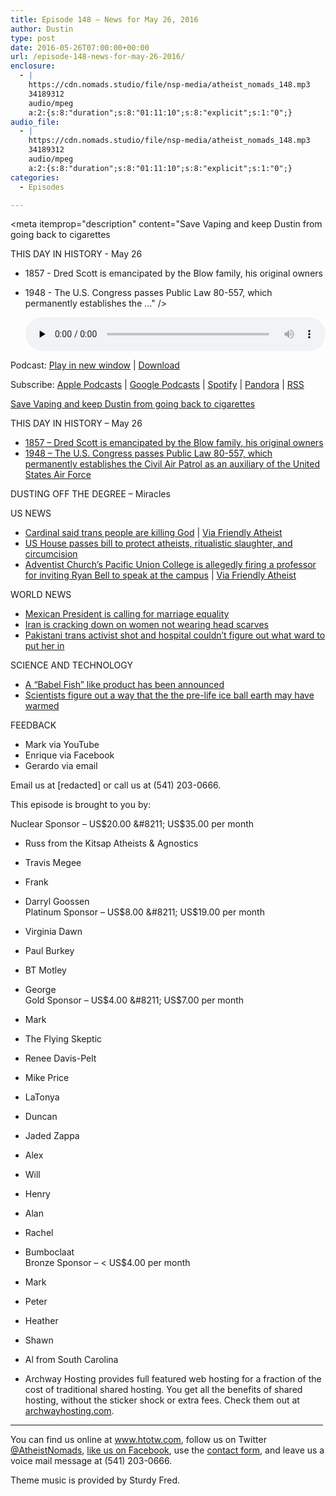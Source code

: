 ```yaml
---
title: ﻿Episode 148 – News for May 26, 2016
author: Dustin
type: post
date: 2016-05-26T07:00:00+00:00
url: /﻿episode-148-news-for-may-26-2016/
enclosure:
  - |
    https://cdn.nomads.studio/file/nsp-media/atheist_nomads_148.mp3
    34189312
    audio/mpeg
    a:2:{s:8:"duration";s:8:"01:11:10";s:8:"explicit";s:1:"0";}
audio_file:
  - |
    https://cdn.nomads.studio/file/nsp-media/atheist_nomads_148.mp3
    34189312
    audio/mpeg
    a:2:{s:8:"duration";s:8:"01:11:10";s:8:"explicit";s:1:"0";}
categories:
  - Episodes

---
```

<div itemscope itemtype="http://schema.org/AudioObject">
  <meta itemprop="name" content="﻿Episode 148 &#8211; News for May 26, 2016" />
  
  <meta itemprop="uploadDate" content="2016-05-26T01:00:00-06:00" />
  
  <meta itemprop="encodingFormat" content="audio/mpeg" />
  
  <meta itemprop="duration" content="PT1H11M10S" />
  
  <meta itemprop="description" content="Save Vaping and keep Dustin from going back to cigarettes

THIS DAY IN HISTORY - May 26
* 1857 - Dred Scott is emancipated by the Blow family, his original owners
* 1948 - The U.S. Congress passes Public Law 80-557, which permanently establishes the ..." />
  
  <meta itemprop="contentUrl" content="https://dts.podtrac.com/redirect.mp3/cdn.nomads.studio/file/nsp-media/atheist_nomads_148.mp3" />
  
  <meta itemprop="contentSize" content="32.6" />
  </p> 
  
  <div class="powerpress_player" id="powerpress_player_8407">
    <audio class="wp-audio-shortcode" id="audio-5086-151" preload="none" style="width: 100%;" controls="controls"><source type="audio/mpeg" src="https://dts.podtrac.com/redirect.mp3/cdn.nomads.studio/file/nsp-media/atheist_nomads_148.mp3?_=151" /><a href="https://dts.podtrac.com/redirect.mp3/cdn.nomads.studio/file/nsp-media/atheist_nomads_148.mp3">https://dts.podtrac.com/redirect.mp3/cdn.nomads.studio/file/nsp-media/atheist_nomads_148.mp3</a></audio>
  </div>
</div>

<p class="powerpress_links powerpress_links_mp3">
  Podcast: <a href="https://dts.podtrac.com/redirect.mp3/cdn.nomads.studio/file/nsp-media/atheist_nomads_148.mp3" class="powerpress_link_pinw" target="_blank" title="Play in new window" onclick="return powerpress_pinw('https://htotw.com/?powerpress_pinw=5086-podcast');" rel="nofollow">Play in new window</a> | <a href="https://dts.podtrac.com/redirect.mp3/cdn.nomads.studio/file/nsp-media/atheist_nomads_148.mp3" class="powerpress_link_d" title="Download" rel="nofollow" download="atheist_nomads_148.mp3">Download</a>
</p>

<p class="powerpress_links powerpress_subscribe_links">
  Subscribe: <a href="https://podcasts.apple.com/us/podcast/humanists-take-on-the-world/id530050098?mt=2&ls=1" class="powerpress_link_subscribe powerpress_link_subscribe_itunes" target="_blank" title="Subscribe on Apple Podcasts" rel="nofollow">Apple Podcasts</a> | <a href="https://www.google.com/podcasts?feed=aHR0cDovL2F0aGVpc3Rub21hZHMubGlic3luLmNvbS9yc3M%3D" class="powerpress_link_subscribe powerpress_link_subscribe_googleplay" target="_blank" title="Subscribe on Google Podcasts" rel="nofollow">Google Podcasts</a> | <a href="https://open.spotify.com/show/3LzK2xZGike6Tc1GEMtMbr?si=LieN9SNuTpq96smuaUsH8A" class="powerpress_link_subscribe powerpress_link_subscribe_spotify" target="_blank" title="Subscribe on Spotify" rel="nofollow">Spotify</a> | <a href="https://www.pandora.com/podcast/atheist-nomads/PC:10122?corr=62071012&part=ug" class="powerpress_link_subscribe powerpress_link_subscribe_pandora" target="_blank" title="Subscribe on Pandora" rel="nofollow">Pandora</a> | <a href="https://htotw.com/feed/podcast/" class="powerpress_link_subscribe powerpress_link_subscribe_rss" target="_blank" title="Subscribe via RSS" rel="nofollow">RSS</a>
</p>

<a href="http://casaa.org/" target="new" rel="noopener">Save Vaping and keep Dustin from going back to cigarettes</a>

THIS DAY IN HISTORY &#8211; May 26  
* <a href="https://en.wikipedia.org/wiki/Dred_Scott&quot;" target="_blank" rel="noopener">1857 &#8211; Dred Scott is emancipated by the Blow family, his original owners</a>  
* <a href="https://en.wikipedia.org/wiki/Civil_Air_Patrol" target="_blank" rel="noopener">1948 &#8211; The U.S. Congress passes Public Law 80-557, which permanently establishes the Civil Air Patrol as an auxiliary of the United States Air Force</a>

DUSTING OFF THE DEGREE &#8211; Miracles

US NEWS  
* <a href="http://www.pinknews.co.uk/2016/05/18/senior-vatican-cardinal-warns-demonic-transgender-rights-are-causing-the-death-of-god/" target="_blank" rel="noopener">Cardinal said trans people are killing God</a> | <a href="http://www.patheos.com/blogs/friendlyatheist/2016/05/21/trans-people-are-causing-the-death-of-god-says-cardinal-at-dc-prayer-breakfast/" target="_blank" rel="noopener">Via Friendly Atheist</a>  
* <a href="http://www.patheos.com/blogs/friendlyatheist/2016/05/19/the-u-s-house-has-passed-a-bill-protecting-atheists-animal-slaughter-and-male-circumcision/" target="_blank" rel="noopener">US House passes bill to protect atheists, ritualistic slaughter, and circumcision</a>  
* <a href="http://napavalleyregister.com/star/news/local/puc-students-march-amid-concerns-over-academic-freedom/article_c19c9a14-03a6-5524-8b69-29579b3a6bb9.html" target="_blank" rel="noopener">Adventist Church’s Pacific Union College is allegedly firing a professor for inviting Ryan Bell to speak at the campus</a> | <a href="http://www.patheos.com/blogs/friendlyatheist/2016/05/13/professor-at-seventh-day-adventist-college-may-be-fired-after-inviting-atheist-to-speak-on-campus/" target="_blank" rel="noopener">Via Friendly Atheist</a>

WORLD NEWS  
* <a href="http://www.rawstory.com/2016/05/mexican-president-pena-nieto-proposes-legalizing-same-sex-marriage-nationwide/" target="_blank" rel="noopener">Mexican President is calling for marriage equality</a>  
* <a href="http://mobile.nytimes.com/2016/05/17/world/middleeast/irans-hard-liners-crack-down-on-models-not-wearing-head-scarves.html?_r=0&referer" target="_blank" rel="noopener">Iran is cracking down on women not wearing head scarves</a>  
* <a href="http://viewstorm.com/2016/05/transgender-activist-critically-injured-after-being-shot-multiple-times-in-pakistan/" target="_blank" rel="noopener">Pakistani trans activist shot and hospital couldn’t figure out what ward to put her in</a>

SCIENCE AND TECHNOLOGY  
* <a href="http://www.dailymail.co.uk/sciencetech/article-3592753/Don-t-panic-250-Babelfish-like-gadget-fits-inside-ear-translate-foreign-languages-real-time.html" target="_blank" rel="noopener">A &#8220;Babel Fish&#8221; like product has been announced</a>  
* <a href="http://www.nature.com/ngeo/journal/vaop/ncurrent/full/ngeo2719.html" target="_blank" rel="noopener">Scientists figure out a way that the the pre-life ice ball earth may have warmed</a>

FEEDBACK

* Mark via YouTube  
* Enrique via Facebook  
* Gerardo via email

Email us at [redacted] or call us at (541) 203-0666.

This episode is brought to you by:

Nuclear Sponsor &#8211; US$20.00 &#8211; US$35.00 per month  
* Russ from the Kitsap Atheists & Agnostics  
* Travis Megee  
* Frank  
* Darryl Goossen  
Platinum Sponsor &#8211; US$8.00 &#8211; US$19.00 per month  
* Virginia Dawn  
* Paul Burkey  
* BT Motley  
* George  
Gold Sponsor &#8211; US$4.00 &#8211; US$7.00 per month  
* Mark  
* The Flying Skeptic  
* Renee Davis-Pelt  
* Mike Price  
* LaTonya  
* Duncan  
* Jaded Zappa  
* Alex  
* Will  
* Henry  
* Alan  
* Rachel  
* Bumboclaat  
Bronze Sponsor &#8211; < US$4.00 per month  
* Mark  
* Peter  
* Heather  
* Shawn  
* Al from South Carolina

* Archway Hosting provides full featured web hosting for a fraction of the cost of traditional shared hosting. You get all the benefits of shared hosting, without the sticker shock or extra fees. Check them out at <a href="http://archwayhosting.com/" target="_blank" rel="noopener">archwayhosting.com</a>.

<hr width="500" />

You can find us online at <a href="https://www.htotw.com/" target="_blank" rel="noopener">www.htotw.com</a>, follow us on Twitter <a href="https://twitter.com/AtheistNomads" target="_blank" rel="noopener">@AtheistNomads</a>, <a href="https://htotw.com/facebook" target="_blank" rel="noopener">like us on Facebook</a>, use the [contact form](https://htotw.com/contact), and leave us a voice mail message at (541) 203-0666.

Theme music is provided by Sturdy Fred.